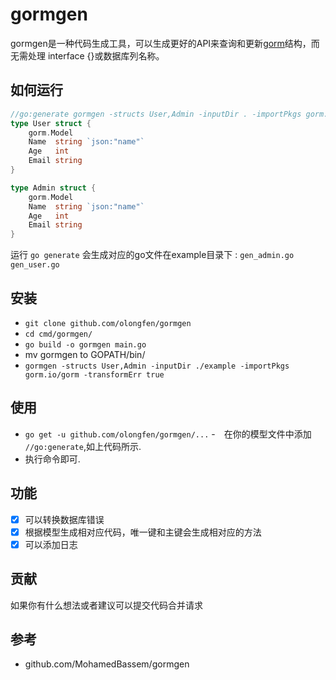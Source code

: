 # gormgen

gormgen是一种代码生成工具，可以生成更好的API来查询和更新[gorm](https://gorm.io)结构，而无需处理 interface {}或数据库列名称。

## 如何运行

```go
//go:generate gormgen -structs User,Admin -inputDir . -importPkgs gorm.io/gorm -transformErr true
type User struct {
	gorm.Model
	Name  string `json:"name"`
	Age   int
	Email string
}

type Admin struct {
	gorm.Model
	Name  string `json:"name"`
	Age   int
	Email string
}
```

运行 `go generate` 会生成对应的go文件在example目录下 :
`
gen_admin.go
gen_user.go
`

## 安装
 - `git clone github.com/olongfen/gormgen`
 - `cd cmd/gormgen/ `
 - `go build -o gormgen main.go`
 - mv gormgen to GOPATH/bin/
 - `gormgen -structs User,Admin -inputDir ./example -importPkgs gorm.io/gorm -transformErr true`


## 使用

- `go get -u github.com/olongfen/gormgen/...`
-　在你的模型文件中添加 `//go:generate`,如上代码所示.
- 执行命令即可.

## 功能
- [X] 可以转换数据库错误
- [X] 根据模型生成相对应代码，唯一键和主键会生成相对应的方法
- [X] 可以添加日志

## 贡献
如果你有什么想法或者建议可以提交代码合并请求

## 参考
- github.com/MohamedBassem/gormgen

